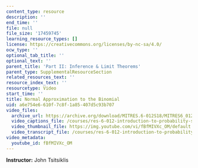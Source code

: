 ```yaml
---
content_type: resource
description: ''
end_time: ''
file: null
file_size: '17459745'
learning_resource_types: []
license: https://creativecommons.org/licenses/by-nc-sa/4.0/
ocw_type: ''
optional_tab_title: ''
optional_text: ''
parent_title: 'Part II: Inference & Limit Theorems'
parent_type: SupplementalResourceSection
related_resources_text: ''
resource_index_text: ''
resourcetype: Video
start_time: ''
title: Normal Approximation to the Binomial
uid: a6e754e6-610f-7c8f-1a85-407d5c93b707
video_files:
  archive_url: https://archive.org/download/MITRES.6-012S18/MITRES6_012S18_L19-06_300k.mp4
  video_captions_file: /courses/res-6-012-introduction-to-probability-spring-2018/9c309d0f5f7c5d95a882f3e18ad15b75_fBfMIVXc_OM.vtt
  video_thumbnail_file: https://img.youtube.com/vi/fBfMIVXc_OM/default.jpg
  video_transcript_file: /courses/res-6-012-introduction-to-probability-spring-2018/914923cbe832abd71eb8f8f590b5e027_fBfMIVXc_OM.pdf
video_metadata:
  youtube_id: fBfMIVXc_OM
---
```


**Instructor:** John Tsitsiklis

